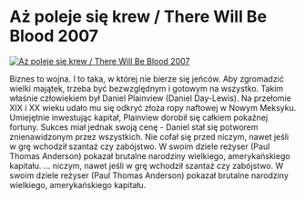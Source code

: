 Aż poleje się krew / There Will Be Blood 2007 
=============
[![Aż poleje się krew / There Will Be Blood 2007 ](http://vidos.pl/images/player.gif)](http://vidos.pl/az-poleje-sie-krew-there-will-be-blood-2007)

 Biznes to wojna. I to taka, w której nie bierze się jeńców. Aby zgromadzić wielki majątek, trzeba być bezwzględnym i gotowym na wszystko. Takim właśnie człowiekiem był Daniel Plainview (Daniel Day-Lewis). Na przełomie XIX i XX wieku udało mu się odkryć złoża ropy naftowej w Nowym Meksyku. Umiejętnie inwestując kapitał, Plainview dorobił się całkiem pokaźnej fortuny. Sukces miał jednak swoją cenę - Daniel stał się potworem znienawidzonym przez wszystkich. Nie cofał się przed niczym, nawet jeśli w grę wchodził szantaż czy zabójstwo. W swoim dziele reżyser (Paul Thomas Anderson) pokazał brutalne narodziny wielkiego, amerykańskiego kapitału.  ... niczym, nawet jeśli w grę wchodził szantaż czy zabójstwo. W swoim dziele reżyser (Paul Thomas Anderson) pokazał brutalne narodziny wielkiego, amerykańskiego kapitału.
